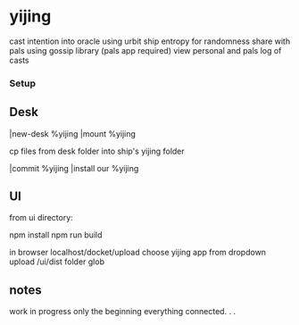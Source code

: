 # yijing

cast intention into oracle using urbit ship entropy for randomness 
share with pals using gossip library (pals app required)
view personal and pals log of casts

### Setup

## Desk

|new-desk %yijing
|mount %yijing

cp files from desk folder into ship's yijing folder

|commit %yijing
|install our %yijing

## UI

from ui directory:

npm install
npm run build

in browser localhost/docket/upload 
choose yijing app from dropdown
upload /ui/dist folder
glob

## notes

work in progress
only the beginning
everything connected. . .




